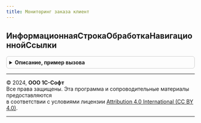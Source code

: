 ```yaml
---
title: Мониторинг заказа клиент
---
```



## ИнформационнаяСтрокаОбработкаНавигационнойСсылки
<details style="margin: 1em 0; padding: 0.5em; border: 1px solid #ccc; border-radius: 6px;">

<summary style="font-weight: bold; cursor: pointer;">Описание, пример вызова</summary>

```bsl

Процедура ИнформационнаяСтрокаОбработкаНавигационнойСсылки(ЗаказНаПроизводство, НавигационнаяСсылкаФорматированнойСтроки, СтандартнаяОбработка) Экспорт
```

Пример вызова
```bsl
МониторингЗаказаКлиент.ИнформационнаяСтрокаОбработкаНавигационнойСсылки(ЗаказНаПроизводство, НавигационнаяСсылкаФорматированнойСтроки, СтандартнаяОбработка) 
```
</details>

---

© 2024, **ООО 1С-Софт**  
Все права защищены. Эта программа и сопроводительные материалы предоставляются  
в соответствии с условиями лицензии [Attribution 4.0 International (CC BY 4.0)](https://creativecommons.org/licenses/by/4.0/legalcode).

---
